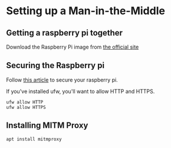 # Setting up a Man-in-the-Middle

## Getting a raspberry pi together

Download the Raspberry Pi image from [the official site](https://www.raspberrypi.org/downloads/)

## Securing the Raspberry pi

Follow [this article](https://www.raspberrypi.org/documentation/configuration/security.md) to secure your raspberry pi.

If you've installed ufw, you'll want to allow HTTP and HTTPS.

```
ufw allow HTTP
ufw allow HTTPS
```

## Installing MITM Proxy

```
apt install mitmproxy
```
